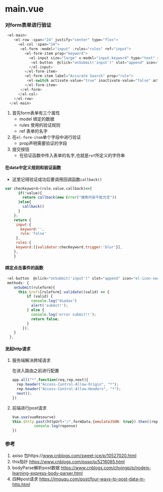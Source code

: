 # main.vue



### 对form表单进行验证

```javascript
 <el-main>
    <el-row :span="24" justify="center" type="flex">
      <el-col :span="24">
       <el-form :model="input" :rules="rules" ref="input">
         <el-form-item prop="keyword">
           <el-input size="large" v-model="input.keyword" type="text" >
            <el-button  @click="onSubmit('input')" slot="append" icon="el-icon-search"></el-button>
           </el-input>
         </el-form-item>
         <el-form-item label="Accurate Search" prop="rule">
          <el-switch activate-value="true" inactivate-value="false" active-color="#13ce66"  v-model="input.rule"></el-switch>
         </el-form-item>
       </el-form>
      </el-col>
    </el-row>
  </el-main>
```

1. 首先form表单有三个属性
   + model 绑定的数据
   + rules 使用的验证规则
   + ref 表单的名字
2. 在`el-form-item`单个字段中进行验证
   + prop声明需要验证的字段
3. 提交按钮
   + 在验证函数中传入表单的名字,也就是`ref`所定义的字符串

#### 在data中定义规则和验证函数

+ 这里记得验证成功后要调用回调函数`callback()`

```javascript
var checKeyword=(rule,value,callback)=>{
      if(!value){
        return callback(new Error("搜索内容不能为空"))
      }else{
        callback()
      }
    };
    return {
     input:{
       keyword:'',
       rule:'false'
     },
     rules:{
     keyword:[{validator:checKeyword,trigger:'blur'}],
    },
    }
```

#### 绑定点击事件的函数

```javascript
 <el-button  @click="onSubmit('input')" slot="append" icon="el-icon-search"></el-button>
 methods: {
    onSubmit(ruleform){
      this.$refs[ruleform].validate((valid) => {
          if (valid) {
            console.log("dsadas")
            alert('submit!');
          } else {
            console.log('error submit!!');
            return false;
          }
        });
    }
  },
```

#### 发起http请求

1. 服务端解决跨域请求

   在进入路由之前进行配置

   ```javascript
   app.all("*",function(req,rep,next){
     rep.header("Access-Control-Allow-Origin", "*");
     rep.header("Access-Control-Allow-Headers", "*");
     next();
   })
   ```

2. 前端进行post请求

   ```javascript
   Vue.use(vueResourve)
   this.$http.post(httpUrl+"/",formData,{emulateJSON: true}).then((reponse)=>{
             console.log(reponse)     
   })
   ```
   
   



### 参考

1. axiso 包https://www.cnblogs.com/sweet-ice/p/10527020.html 
2. this指针  https://www.cnblogs.com/pssp/p/5216085.html 
3. bodyParse解析post数据  https://www.cnblogs.com/chyingp/p/nodejs-learning-express-body-parser.html 
4. 四种post请求  https://imququ.com/post/four-ways-to-post-data-in-http.html 

